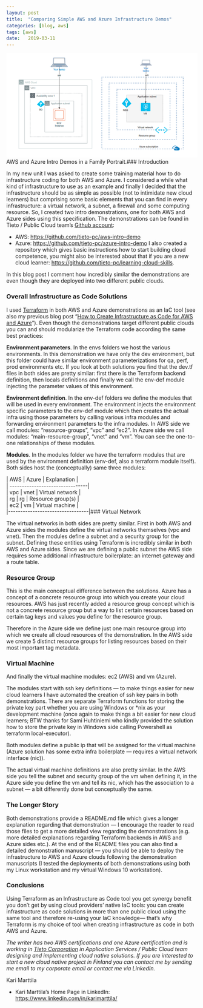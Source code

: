 ```yaml
---
layout:	post
title:	"Comparing Simple AWS and Azure Infrastructure Demos"
categories: [blog, aws]
tags: [aws]
date:	2019-03-11
---
```


  ![](/img/1*5IbUi_uagWJNVkqSlLxH8w.png)AWS and Azure Intro Demos in a Family Portrait.### Introduction

In my new unit I was asked to create some training material how to do infrastructure coding for both AWS and Azure. I considered a while what kind of infrastructure to use as an example and finally I decided that the infrastructure should be as simple as possible (not to intimidate new cloud learners) but comprising some basic elements that you can find in every infrastructure: a virtual network, a subnet, a firewall and some computing resource. So, I created two intro demonstrations, one for both AWS and Azure sides using this specification. The demonstrations can be found in Tieto / Public Cloud team’s [Github account](https://github.com/tieto-pc):

* AWS: <https://github.com/tieto-pc/aws-intro-demo>
* Azure: <https://github.com/tieto-pc/azure-intro-demo>
I also created a repository which gives basic instructions how to start building cloud competence, you might also be interested about that if you are a new cloud learner: <https://github.com/tieto-pc/learning-cloud-skills>.

In this blog post I comment how incredibly similar the demonstrations are even though they are deployed into two different public clouds.

### Overall Infrastructure as Code Solutions

I used [Terraform](https://www.terraform.io/) in both AWS and Azure demonstrations as an IaC tool (see also my previous blog post “[How to Create Infrastructure as Code for AWS and Azure](https://medium.com/@kari.marttila/how-to-create-infrastructure-as-code-for-aws-and-azure-ab0a5ddecc06)”). Even though the demonstrations target different public clouds you can and should modularize the Terraform code according the same best practices:

**Environment parameters**. In the envs folders we host the various environments. In this demonstration we have only the dev environment, but this folder could have similar environment parameterizations for qa, perf, prod environments etc. If you look at both solutions you find that the dev.tf files in both sides are pretty similar: first there is the Terraform backend definition, then locals definitions and finally we call the env-def module injecting the parameter values of this environment.

**Environment definition**. In the env-def folders we define the modules that will be used in every environment. The environment injects the environment specific parameters to the env-def module which then creates the actual infra using those parameters by calling various infra modules and forwarding environment parameters to the infra modules. In AWS side we call modules: “resource-groups”, “vpc” and “ec2”. In Azure side we call modules: “main-resource-group”, “vnet” and “vm”. You can see the one-to-one relationships of these modules.

**Modules**. In the modules folder we have the terraform modules that are used by the environment definition (env-def, also a terraform module itself). Both sides host the (conceptually) same three modules:

| AWS | Azure | Explanation |  
| --------------------------------|  
| vpc | vnet | Virtual network |  
| rg | rg | Resource group(s) |  
| ec2 | vm | Virtual machine |  
|---------------------------------|### Virtual Network

The virtual networks in both sides are pretty similar. First in both AWS and Azure sides the modules define the virtual networks themselves (vpc and vnet). Then the modules define a subnet and a security group for the subnet. Defining these entities using Terraform is incredibly similar in both AWS and Azure sides. Since we are defining a public subnet the AWS side requires some additional infrastructure boilerplate: an internet gateway and a route table.

### Resource Group

This is the main conceptual difference between the solutions. Azure has a concept of a concrete resource group into which you create your cloud resources. AWS has just recently added a resource group concept which is not a concrete resource group but a way to list certain resources based on certain tag keys and values you define for the resource group.

Therefore in the Azure side we define just one main resource group into which we create all cloud resources of the demonstration. In the AWS side we create 5 distinct resource groups for listing resources based on their most important tag metadata.

### Virtual Machine

And finally the virtual machine modules: ec2 (AWS) and vm (Azure).

The modules start with ssh key definitions — to make things easier for new cloud learners I have automated the creation of ssh key pairs in both demonstrations. There are separate Terraform functions for storing the private key part whether you are using Windows or *nix as your development machine (once again to make things a bit easier for new cloud learners; BTW thanks for Sami Huhtiniemi who kindly provided the solution how to store the private key in Windows side calling Powershell as terraform local-executor).

Both modules define a public ip that will be assigned for the virtual machine (Azure solution has some extra infra boilerplate — requires a virtual network interface (nic)).

The actual virtual machine definitions are also pretty similar. In the AWS side you tell the subnet and security group of the vm when defining it, in the Azure side you define the vm and tell its nic, which has the association to a subnet — a bit differently done but conceptually the same.

### The Longer Story

Both demonstrations provide a README.md file which gives a longer explanation regarding that demonstration — I encourage the reader to read those files to get a more detailed view regarding the demonstrations (e.g. more detailed explanations regarding Terraform backends in AWS and Azure sides etc.). At the end of the README files you can also find a detailed demonstration manuscript — you should be able to deploy the infrastructure to AWS and Azure clouds following the demonstration manuscripts (I tested the deployments of both demonstrations using both my Linux workstation and my virtual Windows 10 workstation).

### Conclusions

Using Terraform as an Infrastructure as Code tool you get synergy benefit you don’t get by using cloud providers’ native IaC tools: you can create infrastructure as code solutions in more than one public cloud using the same tool and therefore re-using your IaC knowledge— that’s why Terraform is my choice of tool when creating infrastructure as code in both AWS and Azure.

*The writer has two AWS certifications and one Azure certification and is working in *[*Tieto Corporation*](https://www.tieto.com/)* in Application Services / Public Cloud team designing and implementing cloud native solutions. If you are interested to start a new cloud native project in Finland you can contact me by sending me email to my corporate email or contact me via LinkedIn.*

Kari Marttila

* Kari Marttila’s Home Page in LinkedIn: <https://www.linkedin.com/in/karimarttila/>
  